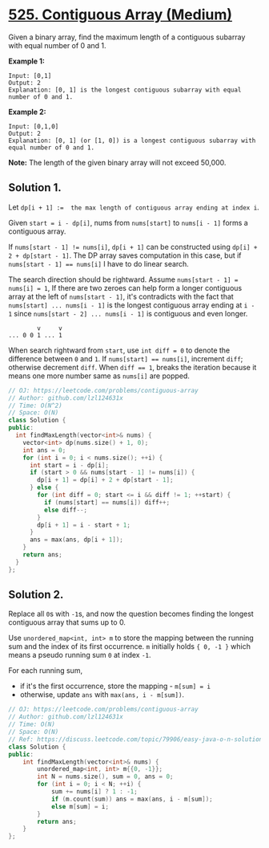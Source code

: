# [525. Contiguous Array (Medium)](https://leetcode.com/problems/contiguous-array)

Given a binary array, find the maximum length of a contiguous subarray with equal number of 0 and 1.

**Example 1:**  

```
Input: [0,1]
Output: 2
Explanation: [0, 1] is the longest contiguous subarray with equal number of 0 and 1.
```

**Example 2:**  

```
Input: [0,1,0]
Output: 2
Explanation: [0, 1] (or [1, 0]) is a longest contiguous subarray with equal number of 0 and 1.
```

**Note:** The length of the given binary array will not exceed 50,000.

## Solution 1. 

Let `dp[i + 1] :=  the max length of contiguous array ending at index i`.

Given `start = i - dp[i]`, nums from `nums[start]` to `nums[i - 1]` forms a contiguous array.

If `nums[start - 1] != nums[i]`, `dp[i + 1]` can be constructed using `dp[i] + 2 + dp[start - 1]`. The DP array saves computation in this case, but if `nums[start - 1] == nums[i]` I have to do linear search.

The search direction should be rightward. Assume `nums[start - 1] = nums[i] = 1`, If there are two zeroes can help form a longer contiguous array at the left of `nums[start - 1]`, it's contradicts with the fact that `nums[start] ... nums[i - 1]` is the longest contiguous array ending at `i - 1` since `nums[start - 2] ... nums[i - 1]` is contiguous and even longer.

```
        v     v
... 0 0 1 ... 1
```

When search rightward from `start`, use `int diff = 0` to denote the difference between `0` and `1`. If `nums[start] == nums[i]`, increment `diff`; otherwise decrement `diff`. When `diff == 1`, breaks the iteration because it means one more number same as `nums[i]` are popped.

```cpp
// OJ: https://leetcode.com/problems/contiguous-array
// Author: github.com/lzl124631x
// Time: O(N^2)
// Space: O(N)
class Solution {
public:
  int findMaxLength(vector<int>& nums) {
    vector<int> dp(nums.size() + 1, 0);
    int ans = 0;
    for (int i = 0; i < nums.size(); ++i) {
      int start = i - dp[i];
      if (start > 0 && nums[start - 1] != nums[i]) {
        dp[i + 1] = dp[i] + 2 + dp[start - 1];
      } else {
        for (int diff = 0; start <= i && diff != 1; ++start) {
          if (nums[start] == nums[i]) diff++;
          else diff--;
        }
        dp[i + 1] = i - start + 1;
      }
      ans = max(ans, dp[i + 1]);
    }
    return ans;
  }
};
```

## Solution 2.

Replace all `0`s with `-1`s, and now the question becomes finding the longest contiguous array that sums up to 0. 

Use `unordered_map<int, int> m` to store the mapping between the running sum and the index of its first occurrence. `m` initially holds `{ 0, -1 }` which means a pseudo running sum `0` at index `-1`.

For each running sum,
* if it's the first occurrence, store the mapping - `m[sum] = i`
* otherwise, update `ans` with `max(ans, i - m[sum])`.

```cpp
// OJ: https://leetcode.com/problems/contiguous-array
// Author: github.com/lzl124631x
// Time: O(N)
// Space: O(N)
// Ref: https://discuss.leetcode.com/topic/79906/easy-java-o-n-solution-presum-hashmap/
class Solution {
public:
    int findMaxLength(vector<int>& nums) {
        unordered_map<int, int> m{{0, -1}};
        int N = nums.size(), sum = 0, ans = 0;
        for (int i = 0; i < N; ++i) {
            sum += nums[i] ? 1 : -1;
            if (m.count(sum)) ans = max(ans, i - m[sum]);
            else m[sum] = i;
        }
        return ans;
    }
};
```